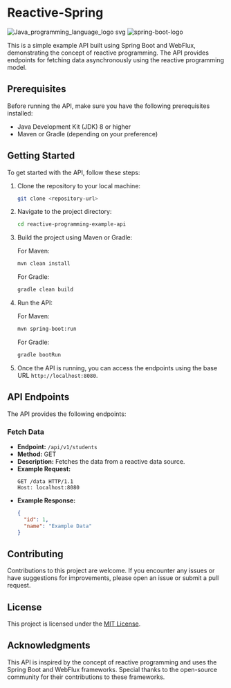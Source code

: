 # Reactive-Spring
![Java_programming_language_logo svg](https://user-images.githubusercontent.com/29164777/227356329-23eef7dd-3aaf-4f5a-b45d-9c7765c820e5.png)
![spring-boot-logo](https://user-images.githubusercontent.com/29164777/227357126-dcd09049-5cd0-4387-aa09-c84e46f79b86.png)


This is a simple example API built using Spring Boot and WebFlux, demonstrating the concept of reactive programming. The API provides endpoints for fetching data asynchronously using the reactive programming model.

## Prerequisites

Before running the API, make sure you have the following prerequisites installed:

- Java Development Kit (JDK) 8 or higher
- Maven or Gradle (depending on your preference)

## Getting Started

To get started with the API, follow these steps:

1. Clone the repository to your local machine:

   ```bash
   git clone <repository-url>
   ```

2. Navigate to the project directory:

   ```bash
   cd reactive-programming-example-api
   ```

3. Build the project using Maven or Gradle:

   For Maven:
   ```bash
   mvn clean install
   ```

   For Gradle:
   ```bash
   gradle clean build
   ```

4. Run the API:

   For Maven:
   ```bash
   mvn spring-boot:run
   ```

   For Gradle:
   ```bash
   gradle bootRun
   ```

5. Once the API is running, you can access the endpoints using the base URL `http://localhost:8080`.

## API Endpoints

The API provides the following endpoints:

### Fetch Data

- **Endpoint:** `/api/v1/students`
- **Method:** GET
- **Description:** Fetches the data from a reactive data source.
- **Example Request:**
  ```http
  GET /data HTTP/1.1
  Host: localhost:8080
  ```
- **Example Response:**
  ```json
  {
    "id": 1,
    "name": "Example Data"
  }
  ```

## Contributing

Contributions to this project are welcome. If you encounter any issues or have suggestions for improvements, please open an issue or submit a pull request.

## License

This project is licensed under the [MIT License](LICENSE).

## Acknowledgments

This API is inspired by the concept of reactive programming and uses the Spring Boot and WebFlux frameworks. Special thanks to the open-source community for their contributions to these frameworks.

